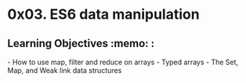 <h1>0x03. ES6 data manipulation</h1>
<h2>Learning Objectives :memo: :</h2>
- How to use map, filter and reduce on arrays
- Typed arrays
- The Set, Map, and Weak link data structures
